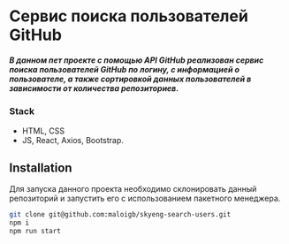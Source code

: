 # Сервис поиска пользователей GitHub
##### _В данном пет проекте с помощью API GitHub реализован сервис поиска пользователей GitHub по логину, с информацией о пользователе, а также сортировкой данных пользователей в зависимости от количества репозиториев._


### Stack
- HTML, CSS
- JS, React, Axios, Bootstrap.

## Installation

Для запуска данного проекта необходимо склонировать данный репозиторий и запустить его с использованием пакетного менеджера.

```sh
git clone git@github.com:maloigb/skyeng-search-users.git
npm i
npm run start
```
